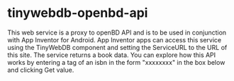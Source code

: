 # tinywebdb-openbd-api

This web service is a proxy to openBD API and is to be used in conjunction with App Inventor for Android. App Inventor apps can access this service using the TinyWebDB component and setting the ServiceURL to the URL of this site. The service returns a book data. You can explore how this API works by entering a tag of an isbn in the form "xxxxxxxx" in the box below and clicking Get value.
